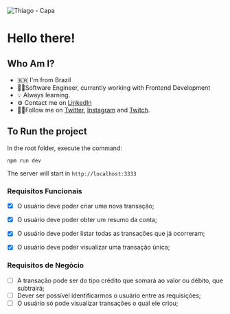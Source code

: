 ![Thiago - Capa](https://user-images.githubusercontent.com/9437391/153274659-915c4df9-0032-4757-a9a2-6a85107c276b.png)

# Hello there!

## Who Am I?

- 🇧🇷 I'm from Brazil
- 👨‍💻Software Engineer, currently working with Frontend Development
- 💡 Always learning.
- ⚙️ Contact me on [LinkedIn](https://www.linkedin.com/in/thiagofmleite/)
- 🚶‍♂️Follow me on [Twitter](https://twitter.com/thiagoleite), [Instagram](https://instagram.com/thiagoleet) and [Twitch](https://twitch.tv/thiagoleet).

## To Run the project

In the root folder, execute the command:

`npm run dev`

The server will start in `http://localhost:3333`

### Requisitos Funcionais

- [x] O usuário deve poder criar uma nova transação;
- [x] O usuário deve poder obter um resumo da conta;
- [x] O usuário deve poder listar todas as transações que já ocorreram;
- [x] O usuário deve poder visualizar uma transação única;


### Requisitos de Negócio

- [ ] A transação pode ser do tipo crédito que somará ao valor ou débito, que subtrairá;
- [ ] Dever ser possível identificarmos o usuário entre as requisições;
- [ ] O usuário só pode visualizar transações o qual ele criou;